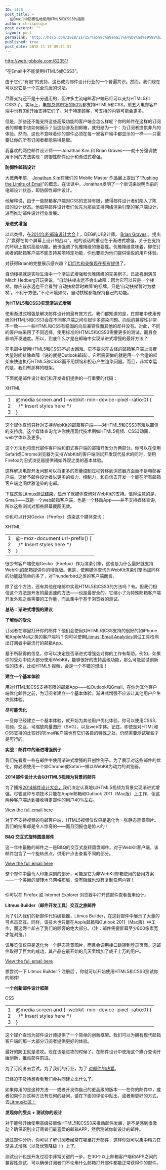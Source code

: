 ```yaml
---
ID: 1428
post_title: >
  在Email中防御性地使用HTML5和CSS3的指南
author: chrispengcn
post_excerpt: ""
layout: post
permalink: 'http://hss5.com/2018/11/15/%e5%9c%a8email%e4%b8%ad%e9%98%b2%e5%be%a1%e6%80%a7%e5%9c%b0%e4%bd%bf%e7%94%a8html5%e5%92%8ccss3%e7%9a%84%e6%8c%87%e5%8d%97/'
published: true
post_date: 2018-11-15 09:11:51
---
```

http://web.jobbole.com/82351/

“在Email中不能使用HTML5或CSS3”。

由于它们“有限”的支持，这已成为邮件设计行业的一个普遍共识。然而，我们现在可以说它是一个完全荒唐的说法。

尽管支持还不是十分通用的，但许多主流电邮客户端已经可以支持HTML5和CSS3了。实际上，<a href="http://emailclientmarketshare.com/?utm_campaign=bestpractices_HTML5CSS3?utm_source=litmusblog&amp;utm_medium=blog" target="_blank" rel="noopener">电邮总体市场的50%</a>都支持HTML5和CSS。前五大电邮客户端中也有3家开始支持它们了。对于特定顾客，可支持的内容可能会更多。

但是，那些还不能支持这些高级功能的客户端会怎么样呢？你的邮件在这样的订阅者的邮箱中该如何展示？当这些涉及到邮箱，就归结为一个：为订阅者提供非凡的体验。然而，这也不意味着你的邮件必须在每一家客户端中都显示的一样——只需要让你的所有订阅者都能易得易取。

我喜欢的两位邮件设计师——Jonathan Kim 和 Brian Graves——就十分强调使用不同的方法实现：防御性邮件设计和渐进式增强。

<strong>防御性邮箱设计</strong>

大概两年前， <a href="https://twitter.com/hijonathan" target="_blank" rel="noopener">Jonathan Kim</a>在我们的 Mobile Master 作品展上提出了“<a href="https://litmus.com/community/learning/34-pushing-the-limits-of-email?utm_campaign=bestpractices_HTML5CSS3?utm_source=litmusblog&amp;utm_medium=blog" target="_blank" rel="noopener">Pushing the Limits of Email</a>”的概念。在谈话中，Jonathan发明了一个新词来说明当前的电邮设计状态，即防御性邮件设计。

他解释说，由于一些邮箱客户端对CSS的支持有限，使得邮件设计者们陷入了陈旧的设计状态。他倡导邮件设计者们优先为那些支持网络渲染引擎的客户端设计，进而推动邮件设计行业发展。

<strong>渐进式增强</strong>

以此类推，在<a href="https://litmus.com/conference?utm_campaign=bestpractices_HTML5CSS3?utm_source=litmusblog&amp;utm_medium=blog" target="_blank" rel="noopener">2014年的邮箱设计大会</a>上，DEG的UI设计师， <a href="https://twitter.com/briangraves" target="_blank" rel="noopener">Brian Graves</a>,，提出了“赢得在每个屏幕上设计的战斗”。他的谈话的重点在于渐进式增强，关于在支持的环境上提供高级功能。他也强调了优雅降级的重要性。优雅降级意味着，即使订阅者的邮箱客户端不能支持某项特定功能，你也要能为他们提供愉悦的用户体验。

对获得Brian的完整展示感兴趣？<a href="https://litmus.com/conference?utm_campaign=bestpractices_HTML5CSS3?utm_source=litmusblog&amp;utm_medium=blog" target="_blank" rel="noopener">幻灯片和录像现在都有提供</a>了。

自动楼梯就是实际生活中一个渐进式增强和优雅降级的完美例子。已故喜剧演员Mitch Hedberg开玩笑说，“自动扶梯永远不会出故障：因为它可以只是一个楼梯。你应该永远也不会看到‘自动扶梯暂时故障’的标牌，只是‘自动扶梯暂时为楼梯’，不利于方便。”不论环境如何，自动扶梯都能保持自己的功能。

<strong>为HTML5和CSS3实现渐进式增强</strong>

使用渐进式增强是解决邮件设计的最有效方式。我们都知道的是，在邮箱中使用传统的HTML5和CSS3会在不同客户端之间引起许多渲染问题。向后的兼容性非常不一致——一些HTML和CSS有稳固的向后兼容性而其他的却并没有。对此，不同的客户端采用了不同选择。使用标准的HTML5和CSS3需要更多的测试，而且会影响开发速度。所以，到底什么才是在邮箱中实现渐进式增强的最好方法？

在电邮中使用HTML5和CSS3不必太困难。它不要求在古怪的邮箱客户端上浪费大量时间排除故障（说的就是Outlook邮箱）。它所需要做的就是用一个合适的框架来快速执行HTML5和CSS3而不用烦恼和担心产生渲染问题。而且，非常幸运的是，我们有那样的框架。

下面就是邮件设计者们和开发者们提供的一行重要的代码：
<div id="crayon-5becc62516fa3010371635" class="crayon-syntax crayon-theme-github crayon-font-monaco crayon-os-pc print-yes notranslate" data-settings=" minimize scroll-always">
<div class="crayon-toolbar" data-settings=" show">
<div class="crayon-tools">
<div class="crayon-button crayon-nums-button crayon-pressed" title="切换是否显示行编号">
<div class="crayon-button-icon"></div>
</div>
<div class="crayon-button crayon-plain-button" title="纯文本显示代码">
<div class="crayon-button-icon"></div>
</div>
<div class="crayon-button crayon-wrap-button" title="切换自动换行">
<div class="crayon-button-icon"></div>
</div>
<div class="crayon-button crayon-copy-button" title="复制代码">
<div class="crayon-button-icon"></div>
</div>
<div class="crayon-button crayon-popup-button" title="在新窗口中显示代码">
<div class="crayon-button-icon"></div>
</div>
<span class="crayon-language">XHTML</span></div>
</div>
<div class="crayon-plain-wrap"></div>
<div class="crayon-main">
<table class="crayon-table">
<tbody>
<tr class="crayon-row">
<td class="crayon-nums " data-settings="show">
<div class="crayon-nums-content">
<div class="crayon-num" data-line="crayon-5becc62516fa3010371635-1">1</div>
<div class="crayon-num crayon-striped-num" data-line="crayon-5becc62516fa3010371635-2">2</div>
<div class="crayon-num" data-line="crayon-5becc62516fa3010371635-3">3</div>
</div></td>
<td class="crayon-code">
<div class="crayon-pre">
<div id="crayon-5becc62516fa3010371635-1" class="crayon-line"><span class="crayon-sy">@</span>media screen and <span class="crayon-sy">(</span><span class="crayon-o">-</span>webkit<span class="crayon-o">-</span>min<span class="crayon-o">-</span>device<span class="crayon-o">-</span>pixel<span class="crayon-o">-</span>ratio<span class="crayon-o">:</span>0<span class="crayon-sy">)</span> <span class="crayon-sy">{</span></div>
<div id="crayon-5becc62516fa3010371635-2" class="crayon-line crayon-striped-line"><span class="crayon-h">  </span><span class="crayon-o">/</span><span class="crayon-o">*</span> Insert styles here <span class="crayon-o">*</span><span class="crayon-o">/</span></div>
<div id="crayon-5becc62516fa3010371635-3" class="crayon-line"><span class="crayon-sy">}</span></div>
</div></td>
</tr>
</tbody>
</table>
</div>
</div>
这个媒体查询只针对支持WebKit的邮箱客户端——对HTML5和CSS3有难以置信的支持度。这个媒体查询允许你使用现代技术例如HTML5视频、CSS3动画、web字体以及更多。

这个方法也将现代邮件客户端和旧式客户端的邮箱开发分为两部分。你可以在使用Safari或Chrome浏览器为支持WebKit的客户端测试开发现代技术的同时，使用Firefox为旧式浏览器提供诸如外观之类的基本体验。

这样解决电邮开发问题可以将更多的质量控制过程转移到浏览器方面而不是电邮客户端。这给予邮件设计者以更多的权力，控制力，和自信去开发一个能在所有邮箱客户端之间优雅渲染的电邮。

下载这些<a href="https://litmus.com/pub/6dd5ca6" target="_blank" rel="noopener">Litmus测试结果</a>，显示了就媒体查询对WebKit的支持。值得注意的是，Gmail——既是一个web邮箱客户端，也是一个移动App——并不支持媒体查询，所以这些测试对那些屏幕截图无效。

你也可以针对Gecko（Firefox）渲染这个媒体查询：
<div id="crayon-5becc62516fac462008022" class="crayon-syntax crayon-theme-github crayon-font-monaco crayon-os-pc print-yes notranslate" data-settings=" minimize scroll-always">
<div class="crayon-toolbar" data-settings=" show">
<div class="crayon-tools">
<div class="crayon-button crayon-nums-button crayon-pressed" title="切换是否显示行编号">
<div class="crayon-button-icon"></div>
</div>
<div class="crayon-button crayon-plain-button" title="纯文本显示代码">
<div class="crayon-button-icon"></div>
</div>
<div class="crayon-button crayon-wrap-button" title="切换自动换行">
<div class="crayon-button-icon"></div>
</div>
<div class="crayon-button crayon-copy-button" title="复制代码">
<div class="crayon-button-icon"></div>
</div>
<div class="crayon-button crayon-popup-button" title="在新窗口中显示代码">
<div class="crayon-button-icon"></div>
</div>
<span class="crayon-language">XHTML</span></div>
</div>
<div class="crayon-plain-wrap"></div>
<div class="crayon-main">
<table class="crayon-table">
<tbody>
<tr class="crayon-row">
<td class="crayon-nums " data-settings="show">
<div class="crayon-nums-content">
<div class="crayon-num" data-line="crayon-5becc62516fac462008022-1">1</div>
<div class="crayon-num crayon-striped-num" data-line="crayon-5becc62516fac462008022-2">2</div>
<div class="crayon-num" data-line="crayon-5becc62516fac462008022-3">3</div>
</div></td>
<td class="crayon-code">
<div class="crayon-pre">
<div id="crayon-5becc62516fac462008022-1" class="crayon-line"><span class="crayon-sy">@</span><span class="crayon-o">-</span>moz<span class="crayon-o">-</span>document url<span class="crayon-o">-</span>prefix<span class="crayon-sy">(</span><span class="crayon-sy">)</span> <span class="crayon-sy">{</span></div>
<div id="crayon-5becc62516fac462008022-2" class="crayon-line crayon-striped-line"><span class="crayon-h">  </span><span class="crayon-o">/</span><span class="crayon-o">*</span> Insert styles here <span class="crayon-o">*</span><span class="crayon-o">/</span></div>
<div id="crayon-5becc62516fac462008022-3" class="crayon-line"><span class="crayon-sy">}</span></div>
</div></td>
</tr>
</tbody>
</table>
</div>
</div>
很少有客户端使用Gecko（Firefox）作为渲染引擎，这也是为什么最好就支持WebKit的邮箱提供你的增强版。但是，使用媒体查询为WebKit渲染引擎添加同样的功能就简单的多了，对Thunderbird之类的客户端而言。

除了这个方法，还有其他在电邮中实现HTML5和CSS3的方法吗？有。但我们相信这个方法是开发的最迅速的方法——也是最安全的。它缩小了为特殊邮箱客户端开发外观之类需要的工作量，而且集中于基于浏览器的测试。

<strong>总结：渐进式增强的建议</strong>

<strong>了解你的受众</strong>

订阅者在哪里打开你的邮件？他们会使用对HTML和CSS支持的很好的如iPhone和AppleMail之类的客户端吗？你可以使用<a href="http://litmus.com/email-analytics?utm_campaign=bestpractices_HTML5CSS3?utm_source=litmusblog&amp;utm_medium=blog" target="_blank" rel="noopener">Litmus’ Email Analytics</a>测试工具检测出订阅者中最流行的邮箱App。

基于所获得的信息，你可以决定是否渐进式增强会对你的工作有帮助。例如，如果你的受众中绝大部分使用WebKit，能够很好的支持高级功能，那么可能尝试创新性的技术，比如HTML5 视频，会是一个不错的想法！

<strong>建立一个基本体验</strong>

用对HTML和CSS支持有限的邮箱App——如Outlook和Gmail，在你为其他客户端优化邮件之前，为订阅者建立一个基本体验。渐进式增强不应该让其他用户产生次优体验。<strong>
</strong>

<strong>尽可能优化</strong>

一旦你已经建立一个基本体验，就开始为其他用户优化体验。你可以使用CSS3，视频，交互，可缩放向量图形（SVG），以及web字体。记住，即使是对HTML和CSS支持的比较好的Email客户端也有它们各自的特殊之处，仍然需要测试哪些才是可行的。

<strong>实战：邮件中的渐进增强例子</strong>

我们先看看一些在邮件中使用渐进式增强的开创性例子。为了展示对这些邮件的优化，你必须使用一个如Chrome或Safari一样以WebKit为动力的浏览器。

<strong>2014邮件设计大会以HTML5视频为背景的邮件</strong>

为了播报<a href="https://litmus.com/blog/how-to-code-html5-video-background-in-email?utm_campaign=bestpractices_HTML5CSS3?utm_source=litmusblog&amp;utm_medium=blog" target="_blank" rel="noopener">2014邮件设计大会，</a>我们决定认真地以HTML5视频为背景实现渐进式增强。尽管这种专项技术只能在Apple邮箱和Outlook 2011（Mac版）上工作，但这两种客户端达到接收特定邮件的用户40%左右。

<a href="https://litmus.com/builder/c5a1d7a" target="_blank" rel="noopener">View the full email here</a>

对于不支持视频的电邮客户端，HTML5视频仅仅只是退化为一张静态背景图片。我们的结果却是令人惊奇的——而且回报也是惊人的！

<strong>B&amp;Q 交互式旋转圆盘邮件</strong>

这一年中最酷的邮件之一是B&amp;Q的交互式旋转圆盘邮件。对于WebKit客户端，该邮件包含了一个旋转热点，供用户点击查看不同的部分。

<a href="https://litmus.com/builder/6ba9f5f" target="_blank" rel="noopener">View the full email here</a>

整个邮件中最令人印象深刻的部分，可能是它为非WebKit邮箱使用的备用方案——一个美丽的旋转木马网格布局，没有隐藏也没有复制任何内容！

<img src="http://ww3.sinaimg.cn/mw690/6941baebgw1er8dsda3xbj20mh0zb49s.jpg" alt="" />

你可以在 Firefox 或 Internet Explorer 浏览器中打开该邮件查看备用设计。

<strong>Litmus Builder（邮件开发工具）交互之旅邮件</strong>

为了引入我们的新邮件代码编辑器，Litmus Builder，在这封邮件中展示了大量的可点击交互。同样，该技术也只能在Apple邮箱和Outlook 2011（Mac版）中工作，而这两个却占了我们的顾客的绝大部分。（注：邮件需要屏幕至少800像素宽才能浏览。）

该展览仅仅只是退化为一个静态背景图片，而且会调用接口跳转到登录页面。这邮件取得了巨大的成功，其产品在最开始的几天里增加了成千上万的用户。

<a href="https://litmus.com/builder/d965a91" target="_blank" rel="noopener">View the full email here</a>

想尝试一下 Litmus Builder？注册后 ，你就可以开始使用HTML5和CSS3测试你的邮件!

<strong>一个创新邮件设计框架</strong>
<div id="crayon-5becc62516fb3067202370" class="crayon-syntax crayon-theme-github crayon-font-monaco crayon-os-pc print-yes notranslate" data-settings=" minimize scroll-always">
<div class="crayon-toolbar" data-settings=" show">
<div class="crayon-tools">
<div class="crayon-button crayon-nums-button crayon-pressed" title="切换是否显示行编号">
<div class="crayon-button-icon"></div>
</div>
<div class="crayon-button crayon-plain-button" title="纯文本显示代码">
<div class="crayon-button-icon"></div>
</div>
<div class="crayon-button crayon-wrap-button" title="切换自动换行">
<div class="crayon-button-icon"></div>
</div>
<div class="crayon-button crayon-copy-button" title="复制代码">
<div class="crayon-button-icon"></div>
</div>
<div class="crayon-button crayon-popup-button" title="在新窗口中显示代码">
<div class="crayon-button-icon"></div>
</div>
<span class="crayon-language">CSS</span></div>
</div>
<div class="crayon-plain-wrap"></div>
<div class="crayon-main">
<table class="crayon-table">
<tbody>
<tr class="crayon-row">
<td class="crayon-nums " data-settings="show">
<div class="crayon-nums-content">
<div class="crayon-num" data-line="crayon-5becc62516fb3067202370-1">1</div>
<div class="crayon-num crayon-striped-num" data-line="crayon-5becc62516fb3067202370-2">2</div>
<div class="crayon-num" data-line="crayon-5becc62516fb3067202370-3">3</div>
</div></td>
<td class="crayon-code">
<div class="crayon-pre">
<div id="crayon-5becc62516fb3067202370-1" class="crayon-line"><span class="crayon-n">@media screen and (-webkit-min-device-pixel-ratio:0) {</span></div>
<div id="crayon-5becc62516fb3067202370-2" class="crayon-line crayon-striped-line"><span class="crayon-n">  /* Insert styles here */</span></div>
<div id="crayon-5becc62516fb3067202370-3" class="crayon-line"><span class="crayon-n">}</span></div>
</div></td>
</tr>
</tbody>
</table>
</div>
</div>
这个媒介查询为邮件设计师提供了一个简单的创新框架。我们可以为拥有现代邮箱客户端的那一大部分订阅者提供更好的体验。

最好的防卫就是进攻。现在该是进攻的时候了。在邮件设计中使用这个媒介查询开始创新，推动邮件前进。

为了订阅者去尝试。为了我们的行业，为了 <a href="https://litmus.com/blog/for-the-love-of-email?utm_campaign=bestpractices_HTML5CSS3?utm_source=litmusblog&amp;utm_medium=blog" target="_blank" rel="noopener">对邮件的热爱</a>。

已经迫不及待想看看我们会共同建立出什么了。

如果你用的是这种方法——或者开发你自己的更高级的版本——在你的邮件中，或者如果你对这种方法有任何的疑问，请在下面的评论中贴出，或者用更好的方式，去<a href="http://litmus.com/community?utm_campaign=bestpractices_HTML5CSS3?utm_source=litmusblog&amp;utm_medium=blog" target="_blank" rel="noopener">Litmus社区！</a>

<strong>发现你的受众 + 测试你的设计</strong>

对于能够开始使用高级技能像HTML5和CSS3来推动邮件发展，是不是感到很激动？确保识别出订阅者们最喜爱的邮箱APP，然后测试你新设计的邮件。

通过邮件分析，你可以了解订阅者经常在哪里打开邮件，这样你就可以集中精力在渐进式增强（以及优雅降级！）上了。

测试设计也是开发过程中非常关键的一步。在30个以上邮箱客户端和APP之间的兼容性测试，可以确保订阅者们不论用什么邮箱打开邮件都能正常获得你的邮件。

&nbsp;
